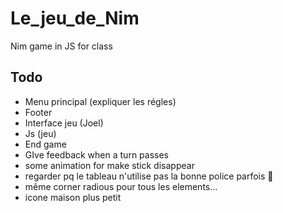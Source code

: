# Le_jeu_de_Nim
Nim game in JS for class


## Todo
- Menu principal (expliquer les régles)
- Footer
- Interface jeu (Joel)
- Js (jeu)
- End game
- GIve feedback when a turn passes
- some animation for make stick disappear
- regarder pq le tableau n'utilise pas la bonne police parfois 🤦
- même corner radious pour tous les elements...
- icone maison plus petit


